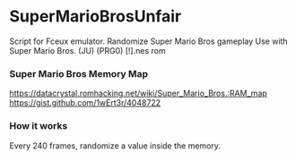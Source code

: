 # SuperMarioBrosUnfair
Script for Fceux emulator. Randomize Super Mario Bros gameplay
Use with Super Mario Bros. (JU) (PRG0) [!].nes rom

### Super Mario Bros Memory Map
https://datacrystal.romhacking.net/wiki/Super_Mario_Bros.:RAM_map
https://gist.github.com/1wErt3r/4048722

### How it works
Every 240 frames, randomize a value inside the memory.

